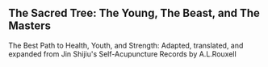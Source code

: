 ## The Sacred Tree: The Young, The Beast, and The Masters 

The Best Path to Health, Youth, and Strength: Adapted, translated, and expanded from Jin Shijiu's Self-Acupuncture Records by A.L.Rouxell
